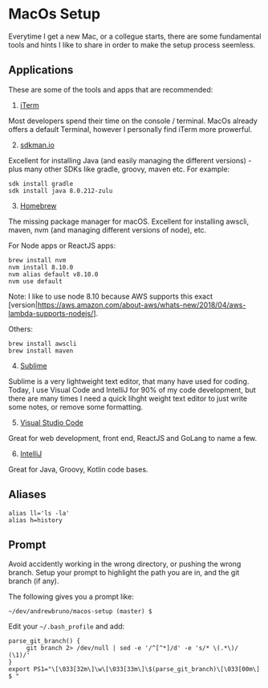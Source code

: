 # MacOs Setup

Everytime I get a new Mac, or a collegue starts, there are some fundamental tools and hints I like to share in order to make the setup process seemless.

## Applications

These are some of the tools and apps that are recommended:

1. [iTerm](https://www.iterm2.com/)

Most developers spend their time on the console / terminal.  MacOs already offers a default Terminal, however I personally find iTerm more prowerful.

2. [sdkman.io](https://sdkman.io/install)

Excellent for installing Java (and easily managing the different versions) - plus many other SDKs like gradle, groovy, maven etc.  For example:

```
sdk install gradle
sdk install java 8.0.212-zulu
```

3. [Homebrew](https://brew.sh/)

The missing package manager for macOS.  Excellent for installing awscli, maven, nvm (and managing different versions of node), etc.

For Node apps or ReactJS apps:
```
brew install nvm
nvm install 8.10.0
nvm alias default v8.10.0
nvm use default
```
Note: I like to use node 8.10 because AWS supports this exact [version|https://aws.amazon.com/about-aws/whats-new/2018/04/aws-lambda-supports-nodejs/].

Others:
```
brew install awscli
brew install maven
```

4. [Sublime](https://www.sublimetext.com/)

Sublime is a very lightweight text editor, that many have used for coding.  Today, I use Visual Code and IntelliJ for 90% of my code development, but there are many times I need a quick lihght weight text editor to just write some notes, or remove some formatting.

5. [Visual Studio Code](https://code.visualstudio.com/)

Great for web development, front end, ReactJS and GoLang to name a few.

6. [IntelliJ](https://www.jetbrains.com/idea/)

Great for Java, Groovy, Kotlin code bases.

## Aliases

```
alias ll='ls -la'
alias h=history
```

## Prompt

Avoid accidently working in the wrong directory, or pushing the wrong branch. Setup your prompt to highlight the path you are in, and the git branch (if any).

The following gives you a prompt like:

```~/dev/andrewbruno/macos-setup (master) $```

Edit your `~/.bash_profile` and add:

```
parse_git_branch() {
     git branch 2> /dev/null | sed -e '/^[^*]/d' -e 's/* \(.*\)/ (\1)/'
}
export PS1="\[\033[32m\]\w\[\033[33m\]\$(parse_git_branch)\[\033[00m\] $ "
```
